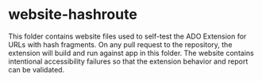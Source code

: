 <!--
Copyright (c) Microsoft Corporation. All rights reserved.
Licensed under the MIT License.
-->

# website-hashroute

This folder contains website files used to self-test the ADO Extension for URLs with hash fragments. On any pull request to the repository, the extension will build and run against app in this folder. The website contains intentional accessibility failures so that the extension behavior and report can be validated.
